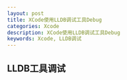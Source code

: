 ```yaml
---
layout: post
title: XCode使用LLDB调试工具Debug
categories: Xcode
description: XCode使用LLDB调试工具Debug
keywords: Xcode, LLDB调试
---
```

## LLDB工具调试
